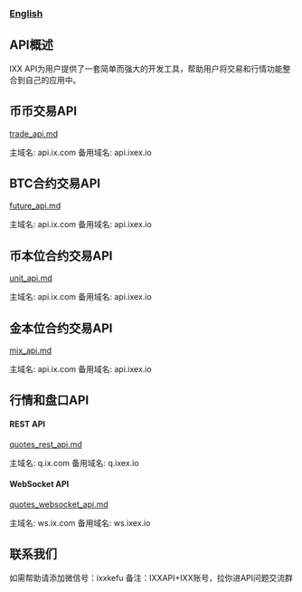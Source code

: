 ### [English](./README_EN.md)

## API概述
IXX API为用户提供了一套简单而强大的开发工具，帮助用户将交易和行情功能整合到自己的应用中。

## 币币交易API
[trade_api.md](./trade_api.md)
<p>
主域名: api.ix.com 备用域名: api.ixex.io
</p>

## BTC合约交易API
[future_api.md](./future_api.md)
<p>
主域名: api.ix.com 备用域名: api.ixex.io
</p>

## 币本位合约交易API
[unit_api.md](./unit_api.md)
<p>
主域名: api.ix.com 备用域名: api.ixex.io
</p>

## 金本位合约交易API
[mix_api.md](./mix_api.md)
<p>
主域名: api.ix.com 备用域名: api.ixex.io
</p>

## 行情和盘口API

#### REST API
[quotes_rest_api.md](./quotes_rest_api.md)
<p>
主域名: q.ix.com 备用域名: q.ixex.io
</p>

#### WebSocket API
[quotes_websocket_api.md](./quotes_websocket_api.md)
<p>
主域名: ws.ix.com 备用域名: ws.ixex.io
</p>

## 联系我们
如需帮助请添加微信号：ixxkefu  备注：IXXAPI+IXX账号，拉你进API问题交流群
